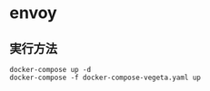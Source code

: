 # envoy

## 実行方法

```console
docker-compose up -d
docker-compose -f docker-compose-vegeta.yaml up
```
